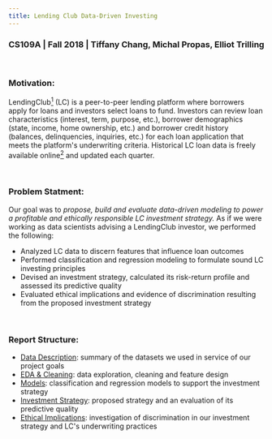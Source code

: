 ```yaml
---
title: Lending Club Data-Driven Investing
---
```


### CS109A | Fall 2018 | Tiffany Chang, Michal Propas, Elliot Trilling

<br>

### Motivation:

LendingClub[<sup>1</sup>](https://www.lendingclub.com "LC Homepage") (LC) is a peer-to-peer lending platform where borrowers apply for loans and investors select loans to fund. Investors can review loan characteristics (interest, term, purpose, etc.), borrower demographics (state, income, home ownership, etc.) and borrower credit history (balances, delinquencies, inquiries, etc.) for each loan application that meets the platform's underwriting criteria. Historical LC loan data is freely available online[<sup>2</sup>](https://www.lendingclub.com/info/download-data.action "LC Data Download") and updated each quarter.

<br>

### Problem Statment:

Our goal was to *propose, build and evaluate data-driven modeling to power a profitable and ethically responsible LC investment strategy.* As if we were working as data scientists advising a LendingClub investor, we performed the following:
- Analyzed LC data to discern features that influence loan outcomes
- Performed classification and regression modeling to formulate sound LC investing principles
- Devised an investment strategy, calculated its risk-return profile and assessed its predictive quality
- Evaluated ethical implications and evidence of discrimination resulting from the proposed investment strategy

<br>

### Report Structure:

- [Data Description](https://cs109group67.github.io/lendingclub/DataDescription.html): summary of the datasets we used in service of our project goals
- [EDA & Cleaning](https://cs109group67.github.io/lendingclub/EDA.html): data exploration, cleaning and feature design
- [Models](https://cs109group67.github.io/lendingclub/Models.html): classification and regression models to support the investment strategy
- [Investment Strategy](https://cs109group67.github.io/lendingclub/): proposed strategy and an evaluation of its predictive quality
- [Ethical Implications](https://cs109group67.github.io/lendingclub/EthicalImplications.html): investigation of discrimination in our investment strategy and LC's underwriting practices
